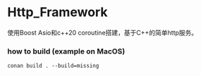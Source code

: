 # Http_Framework

使用Boost Asio和c++20 coroutine搭建，基于C++的简单http服务。

### how to build (example on MacOS)

~~~
conan build . --build=missing
~~~